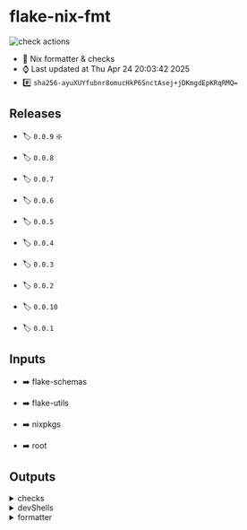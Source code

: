 # flake-nix-fmt

![check actions](https://github.com/denis101/flake-nix-fmt/actions/workflows/check.yml/badge.svg)

- :page_with_curl: Nix formatter & checks
- :watch: Last updated at Thu Apr 24 20:03:42 2025
- :hash: `sha256-ayuXUYfubnr8omucHkP6SnctAsej+jDKmgdEpKRqRMQ=`


## Releases


- :label: `0.0.9` :sparkle:

- :label: `0.0.8`

- :label: `0.0.7`

- :label: `0.0.6`

- :label: `0.0.5`

- :label: `0.0.4`

- :label: `0.0.3`

- :label: `0.0.2`

- :label: `0.0.10`

- :label: `0.0.1`




## Inputs


- :arrow_right: flake-schemas

- :arrow_right: flake-utils

- :arrow_right: nixpkgs

- :arrow_right: root


## Outputs


<details><summary>checks</summary>

### checks


- :heavy_check_mark: fmt


### systems


- :computer: aarch64-darwin

- :computer: aarch64-linux

- :computer: i686-linux

- :computer: x86_64-darwin

- :computer: x86_64-linux


</details>



<details><summary>devShells</summary>

### devShells


- :pager: default

- :pager: githubActions


### systems


- :computer: aarch64-darwin

- :computer: aarch64-linux

- :computer: i686-linux

- :computer: x86_64-darwin

- :computer: x86_64-linux


</details>




<details><summary>formatter</summary>

### formatters

- :pager: alejandra-4.0.0

### systems


- :computer: aarch64-darwin

- :computer: aarch64-linux

- :computer: i686-linux

- :computer: x86_64-darwin

- :computer: x86_64-linux


</details>

